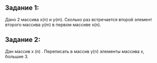 ## Задание 1:
Дано 2 массива х(n) и у(m). Сколько раз встречается второй элемент второго массива у(m) в первом массиве х(n).

## Задание 2:
Дан массив х (n) . Переписать в массив y(n) элементы массива х, большие 3.
